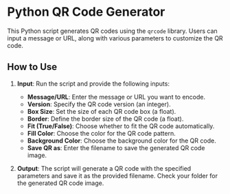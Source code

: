 # Python QR Code Generator

This Python script generates QR codes using the `qrcode` library. Users can input a message or URL, along with various parameters to customize the QR code.

## How to Use

1. **Input**: Run the script and provide the following inputs:
   - **Message/URL**: Enter the message or URL you want to encode.
   - **Version**: Specify the QR code version (an integer).
   - **Box Size**: Set the size of each QR code box (a float).
   - **Border**: Define the border size of the QR code (a float).
   - **Fit (True/False)**: Choose whether to fit the QR code automatically.
   - **Fill Color**: Choose the color for the QR code pattern.
   - **Background Color**: Choose the background color for the QR code.
   - **Save QR as**: Enter the filename to save the generated QR code image.

2. **Output**: The script will generate a QR code with the specified parameters and save it as the provided filename. Check your folder for the generated QR code image.
